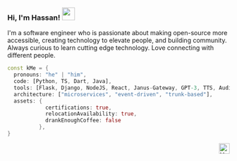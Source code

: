 ### Hi, I'm Hassan! <img src="https://github.com/TheDudeThatCode/TheDudeThatCode/blob/master/Assets/Hi.gif" width="29px">

I'm a software engineer who is passionate about making open-source more accessible, creating technology to elevate people, and building community. Always curious to learn cutting edge technology. Love connecting with different people.

```dart
const kMe = {
  pronouns: "he" | "him",
  code: [Python, TS, Dart, Java],
  tools: [Flask, Django, NodeJS, React, Janus-Gateway, GPT-3, TTS, AudioDVP, GCP, Tacotron2, Wav2Lip, Rasa Chat-bot, Postgres, AWS, GCP],
  architecture: ["microservices", "event-driven", "trunk-based"],
  assets: {
            certifications: true,
            relocationAvailability: true,
            drankEnoughCoffee: false
          },
}
```

<a href="https://in.linkedin.com/in/federiz">
    <img align="right" alt="Hassan | Linkedin" width="24px" src="https://github.com/TheDudeThatCode/TheDudeThatCode/blob/master/Assets/Linkedin.svg" />
  </a>
